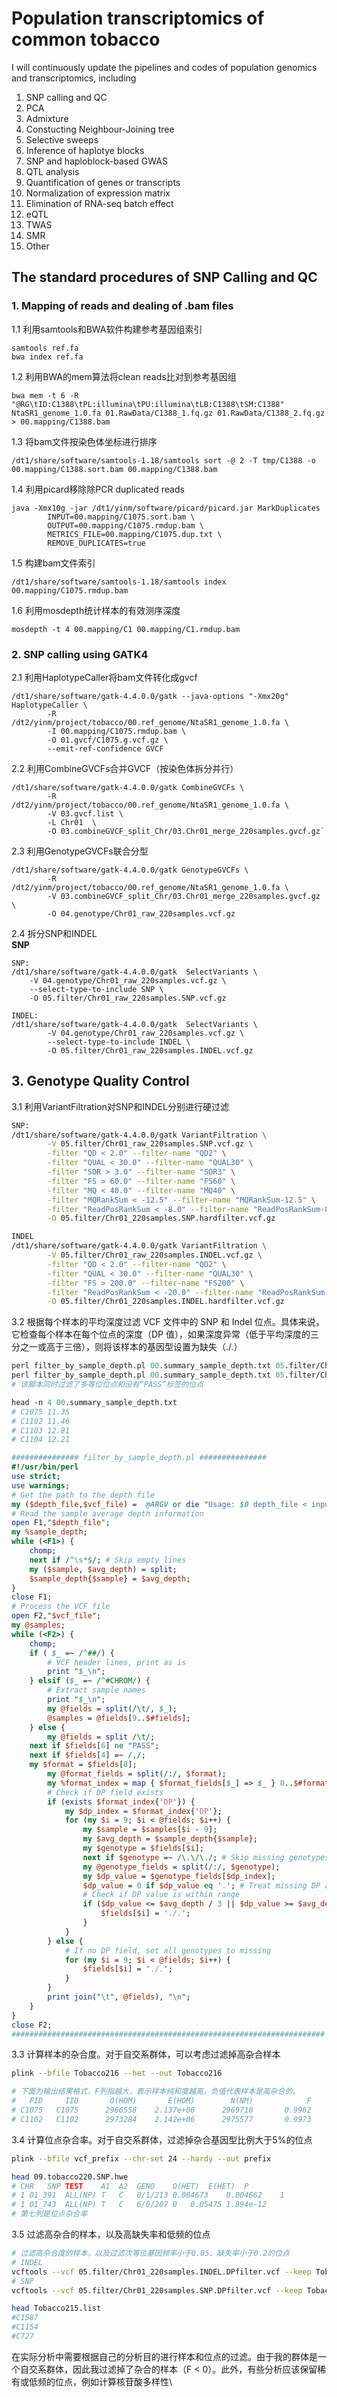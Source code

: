 # **Population transcriptomics of common tobacco**
I will continuously update the pipelines and codes of population genomics and transcriptomics, including
1. SNP calling and QC
2. PCA
3. Admixture
4. Constucting Neighbour-Joining tree
5. Selective sweeps
6. Inference of haplotye blocks
7. SNP and haploblock-based GWAS
8. QTL analysis
9. Quantification of genes or transcripts
10. Normalization of expression matrix
11. Elimination of RNA-seq batch effect
12. eQTL
13. TWAS
14. SMR
15. Other



## The standard procedures of SNP Calling and QC
### 1. Mapping of reads and dealing of .bam files 
1.1 利用samtools和BWA软件构建参考基因组索引
```
samtools ref.fa
bwa index ref.fa
```
1.2 利用BWA的mem算法将clean reads比对到参考基因组
```
bwa mem -t 6 -R "@RG\tID:C1388\tPL:illumina\tPU:illumina\tLB:C1388\tSM:C1388" NtaSR1_genome_1.0.fa 01.RawData/C1388_1.fq.gz 01.RawData/C1388_2.fq.gz > 00.mapping/C1388.bam
```
1.3 将bam文件按染色体坐标进行排序
```
/dt1/share/software/samtools-1.18/samtools sort -@ 2 -T tmp/C1388 -o 00.mapping/C1388.sort.bam 00.mapping/C1388.bam
```
1.4 利用picard移除除PCR duplicated reads
```
java -Xmx10g -jar /dt1/yinm/software/picard/picard.jar MarkDuplicates
		INPUT=00.mapping/C1075.sort.bam \
		OUTPUT=00.mapping/C1075.rmdup.bam \
		METRICS_FILE=00.mapping/C1075.dup.txt \
		REMOVE_DUPLICATES=true
```
1.5 构建bam文件索引
```
/dt1/share/software/samtools-1.18/samtools index 00.mapping/C1075.rmdup.bam
```
1.6 利用mosdepth统计样本的有效测序深度
```
mosdepth -t 4 00.mapping/C1 00.mapping/C1.rmdup.bam
```
### 2. SNP calling using GATK4
2.1 利用HaplotypeCaller将bam文件转化成gvcf
```
/dt1/share/software/gatk-4.4.0.0/gatk --java-options "-Xmx20g" HaplotypeCaller \
		-R /dt2/yinm/project/tobacco/00.ref_genome/NtaSR1_genome_1.0.fa \
		-I 00.mapping/C1075.rmdup.bam \
		-O 01.gvcf/C1075.g.vcf.gz \
		--emit-ref-confidence GVCF
```
2.2 利用CombineGVCFs合并GVCF（按染色体拆分并行）
```
/dt1/share/software/gatk-4.4.0.0/gatk CombineGVCFs \
		-R /dt2/yinm/project/tobacco/00.ref_genome/NtaSR1_genome_1.0.fa \
		-V 03.gvcf.list \
		-L Chr01  \
		-O 03.combineGVCF_split_Chr/03.Chr01_merge_220samples.gvcf.gz`
```
2.3 利用GenotypeGVCFs联合分型
```
/dt1/share/software/gatk-4.4.0.0/gatk GenotypeGVCFs \
		-R /dt2/yinm/project/tobacco/00.ref_genome/NtaSR1_genome_1.0.fa \
		-V 03.combineGVCF_split_Chr/03.Chr01_merge_220samples.gvcf.gz \
		-O 04.genotype/Chr01_raw_220samples.vcf.gz
```
2.4 拆分SNP和INDEL\
**SNP**
```
SNP:
/dt1/share/software/gatk-4.4.0.0/gatk  SelectVariants \
	-V 04.genotype/Chr01_raw_220samples.vcf.gz \
	--select-type-to-include SNP \
	-O 05.filter/Chr01_raw_220samples.SNP.vcf.gz

INDEL:
/dt1/share/software/gatk-4.4.0.0/gatk  SelectVariants \
		-V 04.genotype/Chr01_raw_220samples.vcf.gz \
		--select-type-to-include INDEL \
		-O 05.filter/Chr01_raw_220samples.INDEL.vcf.gz
```
## 3. Genotype Quality Control
3.1 利用VariantFiltration对SNP和INDEL分别进行硬过滤
```bash
SNP:
/dt1/share/software/gatk-4.4.0.0/gatk VariantFiltration \
		-V 05.filter/Chr01_raw_220samples.SNP.vcf.gz \
		-filter "QD < 2.0" --filter-name "QD2" \
		-filter "QUAL < 30.0" --filter-name "QUAL30" \
		-filter "SOR > 3.0" --filter-name "SOR3" \
		-filter "FS > 60.0" --filter-name "FS60" \
		-filter "MQ < 40.0" --filter-name "MQ40" \
		-filter "MQRankSum < -12.5" --filter-name "MQRankSum-12.5" \
		-filter "ReadPosRankSum < -8.0" --filter-name "ReadPosRankSum-8" \
		-O 05.filter/Chr01_220samples.SNP.hardfilter.vcf.gz

INDEL
/dt1/share/software/gatk-4.4.0.0/gatk VariantFiltration \
		-V 05.filter/Chr01_raw_220samples.INDEL.vcf.gz \
		-filter "QD < 2.0" --filter-name "QD2" \
		-filter "QUAL < 30.0" --filter-name "QUAL30" \
		-filter "FS > 200.0" --filter-name "FS200" \
		-filter "ReadPosRankSum < -20.0" --filter-name "ReadPosRankSum-20" \
		-O 05.filter/Chr01_220samples.INDEL.hardfilter.vcf.gz
```
3.2 根据每个样本的平均深度过滤 VCF 文件中的 SNP 和 Indel 位点。具体来说，它检查每个样本在每个位点的深度（DP 值），如果深度异常（低于平均深度的三分之一或高于三倍），则将该样本的基因型设置为缺失（./.）
```perl
perl filter_by_sample_depth.pl 00.summary_sample_depth.txt 05.filter/Chr01_220samples.INDEL.hardfilter.vcf > 05.filter/Chr01_220samples.INDEL.DPfilter.vcf
perl filter_by_sample_depth.pl 00.summary_sample_depth.txt 05.filter/Chr01_220samples.SNP.hardfilter.vcf > 05.filter/Chr01_220samples.SNP.DPfilter.vcf
# 该脚本同时过滤了多等位位点和没有“PASS”标签的位点

head -n 4 00.summary_sample_depth.txt                      
# C1075	11.35
# C1102	11.46
# C1103	12.81
# C1104	12.21

############### filter_by_sample_depth.pl ###############
#!/usr/bin/perl
use strict;
use warnings;
# Get the path to the depth file
my ($depth_file,$vcf_file) =  @ARGV or die "Usage: $0 depth_file < input.vcf > output.vcf\n";
# Read the sample average depth information
open F1,"$depth_file";
my %sample_depth;
while (<F1>) {
    chomp;
    next if /^\s*$/; # Skip empty lines
    my ($sample, $avg_depth) = split;
    $sample_depth{$sample} = $avg_depth;
}
close F1;
# Process the VCF file
open F2,"$vcf_file";
my @samples;
while (<F2>) {
    chomp;
    if ( $_ =~ /^##/) {
        # VCF header lines, print as is
        print "$_\n";
    } elsif ($_ =~ /^#CHROM/) {
        # Extract sample names
        print "$_\n";
        my @fields = split(/\t/, $_);
        @samples = @fields[9..$#fields];
    } else {
        my @fields = split /\t/;
	next if $fields[6] ne "PASS";
	next if $fields[4] =~ /,/;
	my $format = $fields[8];
        my @format_fields = split(/:/, $format);
        my %format_index = map { $format_fields[$_] => $_ } 0..$#format_fields;
        # Check if DP field exists
        if (exists $format_index{'DP'}) {
            my $dp_index = $format_index{'DP'};
            for (my $i = 9; $i < @fields; $i++) {
                my $sample = $samples[$i - 9];
                my $avg_depth = $sample_depth{$sample};
                my $genotype = $fields[$i];
                next if $genotype =~ /\.\/\./; # Skip missing genotypes
                my @genotype_fields = split(/:/, $genotype);
                my $dp_value = $genotype_fields[$dp_index];
                $dp_value = 0 if $dp_value eq '.'; # Treat missing DP as 0
                # Check if DP value is within range
                if ($dp_value <= $avg_depth / 3 || $dp_value >= $avg_depth * 3) {
                    $fields[$i] = './.';
                }
            }
        } else {
            # If no DP field, set all genotypes to missing
            for (my $i = 9; $i < @fields; $i++) {
                $fields[$i] = './.';
            }
        }
        print join("\t", @fields), "\n";
    }
}
close F2;
######################################################################
```

3.3 计算样本的杂合度。对于自交系群体，可以考虑过滤掉高杂合样本
```bash
plink --bfile Tobacco216 --het --out Tobacco216

# 下面为输出结果格式，F列指越大，表示样本纯和度越高，负值代表样本是高杂合的。
#   FID     IID       O(HOM)       E(HOM)        N(NM)            F
# C1075   C1075      2966558    2.137e+06      2969718       0.9962
# C1102   C1102      2973284    2.142e+06      2975577       0.9973
```

3.4 计算位点杂合率。对于自交系群体，过滤掉杂合基因型比例大于5%的位点
```bash
plink --bfile vcf_prefix --chr-set 24 --hardy --out prefix

head 09.tobacco220.SNP.hwe                               
# CHR	SNP	TEST	A1	A2	GENO	O(HET)	E(HET)	P
# 1	01_391	ALL(NP)	T	C	0/1/213	0.004673	0.004662	1
# 1	01_743	ALL(NP)	T	C	6/0/207	0	0.05475	1.894e-12
# 第七列是位点杂合率
```

3.5 过滤高杂合的样本，以及高缺失率和低频的位点
```bash
# 过滤高杂合度的样本，以及过滤次等位基因频率小于0.05、缺失率小于0.2的位点
# INDEL
vcftools --vcf 05.filter/Chr01_220samples.INDEL.DPfilter.vcf --keep Tobacco215.list --max-missing 0.8 --maf 0.05 --recode --recode-INFO-all --out Chr01_220samples.INDEL.final
# SNP
vcftools --vcf 05.filter/Chr01_220samples.SNP.DPfilter.vcf --keep Tobacco215.list --max-missing 0.8 --maf 0.05 --recode --recode-INFO-all --out Chr01_220samples.SNP.final

head Tobacco215.list                     
#C1587
#C1154
#C727
```
在实际分析中需要根据自己的分析目的进行样本和位点的过滤。由于我的群体是一个自交系群体，因此我过滤掉了杂合的样本（F < 0）。此外，有些分析应该保留稀有或低频的位点，例如计算核苷酸多样性\

